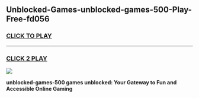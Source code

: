 
## Unblocked-Games-unblocked-games-500-Play-Free-fd056
<h3>
<a href="https://premium76.site?title=unblocked-games-500&ref=09A">CLICK TO PLAY</a></h3>
<hr>

<h3>
<a href="https://premium76.site?title=unblocked-games-500&ref=09A">CLICK 2 PLAY</a>
  
</h3>

<a href="https://premium76.site?title=unblocked-games-500&ref=09A"><img src="https://clearcache.store/games.png"></a>


**unblocked-games-500 games unblocked: Your Gateway to Fun and Accessible Online Gaming**

